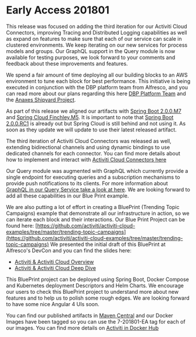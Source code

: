 # Early Access 201801

This release was focused on adding the third iteration for our Activiti Cloud Connectors, improving Tracing and Distributed Logging capabilities as well as expand on features to make sure that each of our service can scale in clustered environments. We keep iterating on our new services for process models and groups. Our GraphQL support in the Query module is now available for testing purposes, we look forward to your comments and feedback about these improvements and features.

We spend a fair amount of time deploying all our building blocks to an AWS environment to tune each block for best performance. This initiative is being executed in conjunction with the DBP platform team from Alfresco, and you can read more about our plans regarding this here [DBP Platform Team](https://community.alfresco.com/community/platform/blog/2017/12/15/setting-course) and the [Anaxes Shipyard Project](https://github.com/Alfresco/alfresco-anaxes-shipyard).

As part of this release we aligned our artifacts with [Spring Boot 2.0.0.M7](https://github.com/spring-projects/spring-boot/wiki/Spring-Boot-2.0.0-M7-Release-Notes) and [Spring Cloud Finchley.M5](https://github.com/spring-projects/spring-cloud/wiki/Spring-Cloud-Finchley-Release-Notes). It is important to note that [Spring Boot 2.0.0.RC1](https://github.com/spring-projects/spring-boot/wiki/Spring-Boot-2.0.0-RC1-Release-Notes) is already out but Spring Cloud is still behind and not using it. As soon as they update we will update to use their latest released artifact.

The third iteration of Activiti Cloud Connectors was released as well, extending bidirectional channels and using dynamic bindings to use dedicated channels for each connector. You can find more details about how to implement and interact with [Activiti Cloud Connectors here](https://activiti.gitbooks.io/activiti-7-developers-guide/content/components/activiti-cloud-app/CloudConnectors.html)

Our Query module was augmented with GraphQL which currently provide a single endpoint for executing queries and a subscription mechanisms to provide push notifications to its clients. For more information about [GraphQL in our Query Service take a look at here](https://activiti.gitbooks.io/activiti-7-developers-guide/content/components/activiti-cloud-app/QueryService.html). We are looking forward to add all these capabilities in our Blue Print example.

We are also putting a lot of effort in creating a BluePrint \(Trending Topic Campaigns\) example that demonstrate all our infrastructure in action, so we can iterate each block and their interactions. Our Blue Print Project can be found here: [https://github.com/activiti/activiti-cloud-examples/tree/master/trending-topic-campaigns](https://github.com/activiti/activiti-cloud-examples/tree/master/trending-topic-campaigns) We presented the initial draft of this BluePrint at Alfresco's DevCon and you can find the slides here:

* [Activiti & Activiti Cloud Overview](https://www.slideshare.net/salaboy/activiti-activiti-cloud-devcon)
* [Activiti & Activiti Cloud Deep Dive](https://www.slideshare.net/salaboy/activiti-cloud-deep-dive)

This BluePrint project can be deployed using Spring Boot, Docker Compose and Kubernetes deployment Descriptors and Helm Charts. We encourage our users to check this BluePrint project to understand more about new features and to help us to polish some rough edges. We are looking forward to have some nice Angular 4 UIs soon.

You can find our published artifacts in [Maven Central](http://search.maven.org/#search|ga|1|activiti-cloud) and our Docker Images have been tagged so you can use the 7-201801-EA tag for each of our images. You can find more details on [Activiti in Docker Hub](https://hub.docker.com/u/activiti/)

